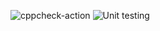 ![cppcheck-action](https://github.com/99003184/calculator/workflows/cppcheck-action/badge.svg)
![Unit testing](https://github.com/99003184/calculator/workflows/Unit%20testing/badge.svg)
